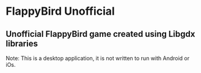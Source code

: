 # FlappyBird Unofficial
## Unofficial FlappyBird game created using Libgdx libraries

Note: This is a desktop application, it is not written to run with Android or iOs.
